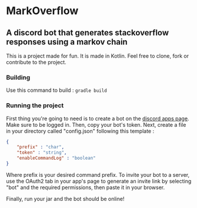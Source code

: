 # MarkOverflow
## A discord bot that generates stackoverflow responses using a markov chain

This is a project made for fun. It is made in Kotlin. Feel free to clone, fork or contribute to the project.

### Building

Use this command to build :
`gradle build`

### Running the project

First thing you're going to need is to create a bot on the [discord apps page](https://discordapp.com/developers/applications/). Make sure to be logged in. Then, copy your bot's token.
Next, create a file in your directory called "config.json" following this template :
```json
{
	"prefix" : "char",
	"token" : "string",
	"enableCommandLog" : "boolean"
}
```
Where prefix is your desired command prefix.
To invite your bot to a server, use the OAuth2 tab in your app's page to generate an invite link by selecting "bot" and the required permissions, then paste it in your browser.

Finally, run your jar and the bot should be online!
